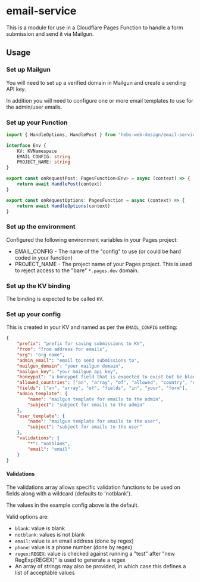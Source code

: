 # email-service

This is a module for use in a Cloudflare Pages Function to handle a form submission and send it via Mailgun.

## Usage

### Set up Mailgun

You will need to set up a verified domain in Mailgun and create a sending API key.

In addition you will need to configure one or more email templates to use for the admin/user emails.

### Set up your Function

```ts
import { HandleOptions, HandlePost } from 'hebs-web-design/email-service'

interface Env {
    KV: KVNamespace
    EMAIL_CONFIG: string
    PROJECT_NAME: string
}

export const onRequestPost: PagesFunction<Env> = async (context) => {
    return await HandlePost(context)
}

export const onRequestOptions: PagesFunction = async (context) => {
    return await HandleOptions(context)
}
```

### Set up the environment

Configured the following environment variables in your Pages project:

* EMAIL_CONFIG - The name of the "config" to use (or could be hard coded in your function)
* PROJECT_NAME - The project name of your Pages project. This is used to reject access to the "bare" `*.pages.dev` domain.

### Set up the KV binding

The binding is expected to be called `KV`.

### Set up your config

This is created in your KV and named as per the `EMAIL_CONFIG` setting:

```json
{
    "prefix": "prefix for saving submissions to KV",
    "from": "from address for emails",
    "org": "org name",
    "admin_email": "email to send submissions to",
    "mailgun_domain": "your mailgun domain",
    "mailgun_key": "your mailgun api key",
    "honeypot": "a honeypot field that is expected to exist but be blank",
    "allowed_countries": ["an", "array", "of", "allowed", "country", "codes"],
    "fields": ["an", "array", "of", "fields", "in", "your", "form"],
    "admin_template": {
        "name": "mailgun template for emails to the admin",
        "subject": "subject for emails to the admin"
    },
    "user_template": {
        "name": "mailgun template for emails to the user",
        "subject": "subject for emails to the user"
    },
    "validations": {
        "*": "notblank",
        "email": "email"
    }
}
```

#### Validations

The validations array allows specific validation functions to be used on fields along with a wildcard (defaults to 'notblank').

The values in the example config above is the default.

Valid options are:

* `blank`: value is blank
* `notblank`: values is not blank
* `email`: value is an email address (done by regex)
* `phone`: value is a phone number (done by regex)
* `regex:REGEX`: value is checked against running a "test" after "new RegExp(REGEX)" is used to generate a regex
* An array of strings may also be provided, in which case this defines a list of acceptable values
